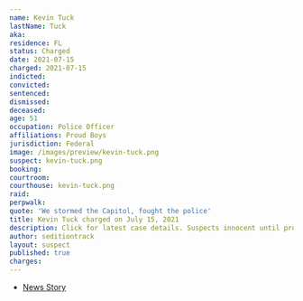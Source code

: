 ```yaml
---
name: Kevin Tuck
lastName: Tuck
aka:
residence: FL
status: Charged
date: 2021-07-15
charged: 2021-07-15
indicted:
convicted:
sentenced:
dismissed:
deceased:
age: 51
occupation: Police Officer
affiliations: Proud Boys
jurisdiction: Federal
image: /images/preview/kevin-tuck.png
suspect: kevin-tuck.png
booking:
courtroom:
courthouse: kevin-tuck.png
raid:
perpwalk:
quote: 'We stormed the Capitol, fought the police'
title: Kevin Tuck charged on July 15, 2021
description: Click for latest case details. Suspects innocent until proven guilty.
author: seditiontrack
layout: suspect
published: true
charges:
---
```


- [News Story](https://www.wesh.com/article/windermere-officer-arrested-by-fbi-in-connection-with-us-capitol-riot/37039261)
